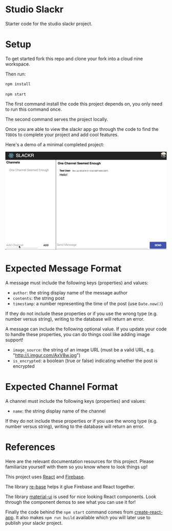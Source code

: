 # Studio Slackr

Starter code for the studio slackr project.

# Setup

To get started fork this repo and clone your fork into a cloud nine workspace.

Then run:

    npm install

    npm start


The first command install the code this project depends on, you only need to run
this command once.

The second command serves the project locally.

Once you are able to view the slackr app go through the code to find the `TODO`s
to complete your project and add cool features.

Here's a demo of a minimal completed project:

![completed demo](completed.gif)

# Expected Message Format

A message must include the following keys (properties) and values:

  - `author`: the string display name of the message author
  - `contents`: the string post
  - `timestamp`: a number representing the time of the post (use `Date.now()`)


If they do not include these properties or if you use the wrong type (e.g.
number versus string), writing to the database will return an error.

A message can include the following optional value. If you update your code to
handle these properties, you can do things cool like adding image support!

  - `image_source`: the string of an image URL (must be a valid URL, e.g.
    "http://i.imgur.com/AxV8w.jpg")
  - `is_encrypted`: a boolean (true or false) indicating whether the post is
    encrypted

# Expected Channel Format

A channel must include the following keys (properties) and values:

  - `name`: the string display name of the channel

If they do not include these properties or if you use the wrong type (e.g.
number versus string), writing to the database will return an error.

# References

Here are the relevant documentation resources for this project. Please
familiarize yourself with them so you know where to look things up!

This project uses [React](https://reactjs.org/docs/react-api.html) and 
[Firebase](https://firebase.google.com/docs/reference/js/).

The library [re-base](https://github.com/tylermcginnis/re-base#api) helps it
glue Firebase and React together.

The library [material-ui](https://material-ui-next.com/) is used for nice
looking React components. Look through the component demos to see what you can
use it for!

Finally the code behind the `npm start` command comes from
[create-react-app](https://github.com/facebookincubator/create-react-app#create-react-app-).
It also makes `npm run build` available which you will later use to publish your
slackr project.
